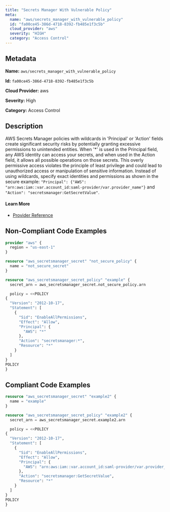 ```yaml
---
title: "Secrets Manager With Vulnerable Policy"
meta:
  name: "aws/secrets_manager_with_vulnerable_policy"
  id: "fa00ce45-386d-4718-8392-fb485e1f3c5b"
  cloud_provider: "aws"
  severity: "HIGH"
  category: "Access Control"
---
```


## Metadata
**Name:** `aws/secrets_manager_with_vulnerable_policy`

**Id:** `fa00ce45-386d-4718-8392-fb485e1f3c5b`

**Cloud Provider:** aws

**Severity:** High

**Category:** Access Control

## Description
AWS Secrets Manager policies with wildcards in 'Principal' or 'Action' fields create significant security risks by potentially granting excessive permissions to unintended entities. When '*' is used in the Principal field, any AWS identity can access your secrets, and when used in the Action field, it allows all possible operations on those secrets. This overly permissive access violates the principle of least privilege and could lead to unauthorized access or manipulation of sensitive information. Instead of using wildcards, specify exact identities and permissions as shown in the secure example: `"Principal": {"AWS": "arn:aws:iam::var.account_id:saml-provider/var.provider_name"}` and `"Action": "secretsmanager:GetSecretValue"`.

#### Learn More

 - [Provider Reference](https://registry.terraform.io/providers/hashicorp/aws/latest/docs/resources/secretsmanager_secret_policy#policy)

## Non-Compliant Code Examples
```terraform
provider "aws" {
  region = "us-east-1"
}

resource "aws_secretsmanager_secret" "not_secure_policy" {
  name = "not_secure_secret"
}

resource "aws_secretsmanager_secret_policy" "example" {
  secret_arn = aws_secretsmanager_secret.not_secure_policy.arn

  policy = <<POLICY
{
  "Version": "2012-10-17",
  "Statement": [
    {
      "Sid": "EnableAllPermissions",
      "Effect": "Allow",
      "Principal": {
        "AWS": "*"
      },
      "Action": "secretsmanager:*",
      "Resource": "*"
    }
  ]
}
POLICY
}

```

## Compliant Code Examples
```terraform
resource "aws_secretsmanager_secret" "example2" {
  name = "example"
}

resource "aws_secretsmanager_secret_policy" "example2" {
  secret_arn = aws_secretsmanager_secret.example2.arn

  policy = <<POLICY
{
  "Version": "2012-10-17",
  "Statement": [
    {
      "Sid": "EnableAllPermissions",
      "Effect": "Allow",
      "Principal": {
        "AWS": "arn:aws:iam::var.account_id:saml-provider/var.provider_name"
      },
      "Action": "secretsmanager:GetSecretValue",
      "Resource": "*"
    }
  ]
}
POLICY
}

```